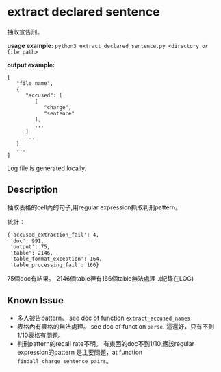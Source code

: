 extract declared sentence
=========================
抽取宣告刑。

**usage example:** `python3 extract_declared_sentence.py <directory or file path>`

**output example:**
```
[
   "file name", 
   {
      "accused": [
         [
            "charge", 
            "sentence"
         ],
         ...
      ]
      ...
   }
   ...
]
```         

Log file is generated locally.

Description
---
抽取表格的cell內的句子,用regular expression抓取判刑pattern。

統計：
```
{'accused_extraction_fail': 4,
 'doc': 991,
 'output': 75,
 'table': 2146,
 'table_format_exception': 164,
 'table_processing_fail': 166}
```

75個doc有結果。
2146個table裡有166個table無法處理 .(紀錄在LOG)

Known Issue
---

- 多人被告pattern。
see doc of function `extract_accused_names`
- 表格內有表格的無法處理。
see doc of function `parse`.
這還好，只有不到1/10表格有問題。
- 判刑pattern的recall rate不明。
有東西的doc不到1/10,應該regular expression的pattern 是主要問題，at function `findall_charge_sentence_pairs`。
